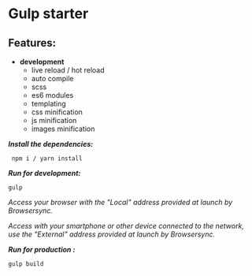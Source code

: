 # Gulp starter

## Features:

 - **development**
	 - live reload / hot reload
	 - auto compile
	 - scss
	 - es6 modules
	 - templating
	 - css minification
	 - js minification
	 - images minification

***Install the dependencies:***

     npm i / yarn install

***Run for development:***

    gulp

*Access your browser with the "Local" address provided at launch by Browsersync.*

*Access with your smartphone or other device connected to the network, use the "External" address provided at launch by Browsersync.*

***Run for production :***

    gulp build
